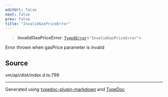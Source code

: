 ```yaml
---
editUrl: false
next: false
prev: false
title: "InvalidGasPriceError"
---
```


> **InvalidGasPriceError**: [`TypedError`](/generated/type-aliases/typederror/)\<`"InvalidGasPriceError"`\>

Error thrown when gasPrice parameter is invalid

## Source

vm/api/dist/index.d.ts:799

***
Generated using [typedoc-plugin-markdown](https://www.npmjs.com/package/typedoc-plugin-markdown) and [TypeDoc](https://typedoc.org/)

